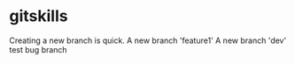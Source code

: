 # gitskills

Creating a new branch is quick.
A new branch 'feature1'
A new branch 'dev'
test bug branch
